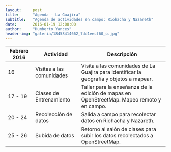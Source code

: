 ```yaml
---
layout:     post
title:      "Agenda - La Guajira"
subtitle:   "Agenda de actividades en campo: Riohacha y Nazareth"
date:       2016-01-19 12:00:00
author:     "Humberto Yances"
header-img: "galeria/18458414662_7dd1eecf60_o.jpg"
---
```


<table class="table table-hover">
	<thead>
    	<tr>
      		<th>Febrero 2016</th>
       		<th>Actividad</th>
       		<th>Descripci&oacute;n</th>
    	</tr>
    </thead>
    <tbody>
		<tr>
			<td>16</td>
			<td>Visitas a las comunidades</td>
			<td>Visita a las comunidades de La Guajira para identificar la geograf&iacute;a y objetos a mapear.</td>
		</tr>
		<tr>
			<td>17 - 19</td>
			<td>Clases de Entrenamiento</td>
			<td>Taller para la enseñanza de la edici&oacute;n de mapas en OpenStreetMap.  Mapeo remoto y en campo.</td>
		</tr>
		<tr>
			<td>20 - 24</td>
			<td>Recolecci&oacute;n de datos</td>
			<td>Salida a campo para recolectar datos en Riohacha y Nazareth.</td>
		</tr>
		<tr>
			<td>25 - 26</td>
			<td>Subida de datos</td>
			<td>Retorno al sal&oacute;n de clases para subir los datos recolectados a OpenStreetMap.</td>
		</tr>
</table>
<!-- <hr>
<table class="table table-hover">
<tr>
	<td>
		<h2>Contacto en Riohacha</h2>
<b>YAMITH A. QUINTANA HERNÁNDEZ</b><br>
Ing. Agrónomo – Esp. Análisis y Gestión Ambiental<br>
MSc Medio Ambiente y Desarrollo<br>
Asesor - Proyecto Industrias Extractivas Guajira<br>
PROGRAMA DE LAS NACIONES UNIDAS PARA EL DESARROLLO<br>
Riohacha – La Guajira (Colombia)
    </td>
</tr>
</table> -->